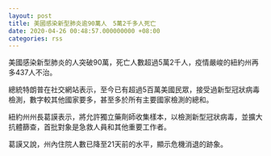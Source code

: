 ```yaml
---
layout: post
title: 美國感染新型肺炎逾90萬人　5萬2千多人死亡
date: 2020-04-26 00:48:57.000000000 +08:00
categories: rss
---
```


美國感染新型肺炎的人突破90萬，死亡人數超過5萬2千人，疫情嚴峻的紐約州再多437人不治。

總統特朗普在社交網站表示，至今已有超過5百萬美國民眾，接受過新型冠狀病毒檢測，數字較其他國家要多，甚至多於所有主要國家檢測的總和。

紐約州州長葛謨表示，將允許獨立藥劑師收集樣本，以檢測新型冠狀病毒，並擴大抗體篩查，首批對象是急救人員和其他重要工作者。

葛謨又說，州內住院人數已降至21天前的水平，顯示危機消退的跡象。
